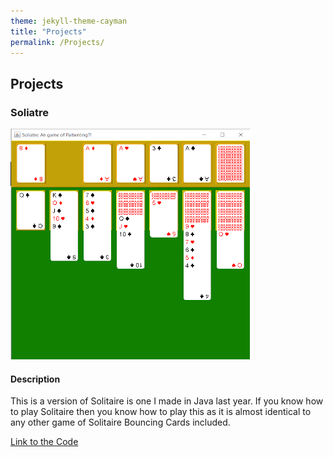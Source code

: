 ```yaml
---
theme: jekyll-theme-cayman
title: "Projects"
permalink: /Projects/
---
```


## Projects
### Soliatre
![Soliatre](Soliatre.png)
#### Description
This is a version of Solitaire is one I made in Java last year.
If you know how to play Solitaire then you know how to play this as it is almost identical to any other game of Solitaire
Bouncing Cards included.

[Link to the Code](https://github.com/SealDoGaming/Soliatre)
